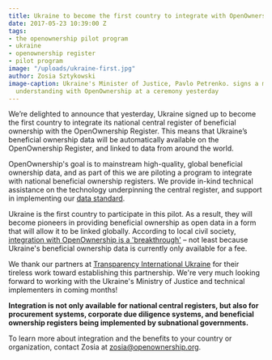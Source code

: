 ```yaml
---
title: Ukraine to become the first country to integrate with OpenOwnership
date: 2017-05-23 10:39:00 Z
tags:
- the openownership pilot program
- ukraine
- openownership register
- pilot program
image: "/uploads/ukraine-first.jpg"
author: Zosia Sztykowski
image-caption: Ukraine's Minister of Justice, Pavlo Petrenko. signs a memorandum of
  understanding with OpenOwnership at a ceremony yesterday
---
```


We’re delighted to announce that yesterday, Ukraine signed up to become the first country to integrate its national central register of beneficial ownership with the OpenOwnership Register. This means that Ukraine’s beneficial ownership data will be automatically available on the OpenOwnership Register, and linked to data from around the world.

OpenOwnership's goal is to mainstream high-quality, global beneficial ownership data, and as part of this we are piloting a program to integrate with national beneficial ownership registers. We provide in-kind technical assistance on the technology underpinning the central register, and support in implementing our [data standard](http://openownership.org/news/coming-soon-a-beneficial-ownership-data-standard/).

Ukraine is the first country to participate in this pilot. As a result, they will become pioneers in providing beneficial ownership as open data in a form that will allow it to be linked globally. According to local civil society, [integration with OpenOwnership is a 'breakthrough'](http://ti-ukraine.org/en/news/information-about-beneficial-owners-will-be-included-in-a-public-register/) – not least because Ukraine's beneficial ownership data is currently only available for a fee.

We thank our partners at [Transparency International Ukraine](http://ti-ukraine.org/en/news/memorandum-of-global-partnership-to-disclosure-of-beneficial-owners-was-sign-on-may-22nd/) for their tireless work toward establishing this partnership. We're very much looking forward to working with the Ukraine's Ministry of Justice and technical implementers in coming months!

**Integration is not only available for national central registers, but also for procurement systems, corporate due diligence systems, and beneficial ownership registers being implemented by subnational governments.**

To learn more about integration and the benefits to your country or organization, contact Zosia at zosia@openownership.org.
